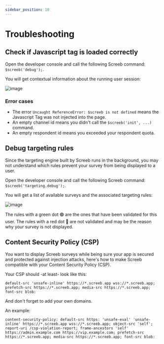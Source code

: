 ```yaml
---
sidebar_position: 10
---
```


# Troubleshooting

## Check if Javascript tag is loaded correctly

Open the developer console and call the following Screeb command: `$screeb('debug');`.

You will get contextual information about the running user session:

![image](https://user-images.githubusercontent.com/2951285/181211345-a52c3320-9f87-4ef3-a90a-185bbcbcffb4.png)

### Error cases

- The error `Uncaught ReferenceError: $screeb is not defined` means the Javascript Tag was not injected into the page.
- An empty channel id means you didn't call the `$screeb('init', ...)` command.
- An empty respondent id means you exceeded your respondent quota.

## Debug targeting rules

Since the targeting engine built by Screeb runs in the background, you may not understand which rules prevent your survey from being displayed to a user.

Open the developer console and call the following Screeb command: `$screeb('targeting.debug');`.

You will get a list of available surveys and the associated targeting rules:

![image](https://user-images.githubusercontent.com/2951285/155576598-ef0cf65d-0590-48e0-9b1b-78e65924117b.png)

The rules with a green dot 🟢 are the ones that have been validated for this user. The rules with a red dot 🔴 are not validated and may be the reason why your survey is not displayed.

## Content Security Policy (CSP)

You want to display Screeb surveys while being sure your app is secured and protected against injection attacks, here's how to make Screeb compatible with your Content Security Policy (CSP). 

Your CSP should -at least- look like this: 

```
default-src 'unsafe-inline' https://*.screeb.app wss://*.screeb.app; prefetch-src https://*.screeb.app; media-src https://*.screeb.app; font-src blob:
```

And don't forget to add your own domains.

An example:

```
content-security-policy: default-src https: 'unsafe-eval' 'unsafe-inline' https://*.screeb.app wss://*.screeb.app; object-src 'self'; report-uri /csp-violation-report; frame-ancestors 'self' https://admin.example.com https://vip.example.com; prefetch-src https://*.screeb.app; media-src https://*.screeb.app; font-src blob:
```
